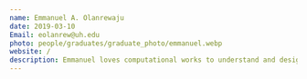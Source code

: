 ```yaml
---
name: Emmanuel A. Olanrewaju
date: 2019-03-10
Email: eolanrew@uh.edu
photo: people/graduates/graduate_photo/emmanuel.webp
website: /
description: Emmanuel loves computational works to understand and design materials for renewable energy applications. He currently works on data-driven understanding of the stability of zeolites.
---
```


<!-- Emmanuel loves computational works to understand and design materials for renewable energy applications. He currently works on data-driven understanding of the stability of zeolites. -->
